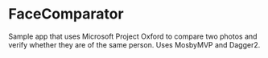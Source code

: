 # FaceComparator
Sample app that uses Microsoft Project Oxford to compare two photos and verify whether they are of the same person.
Uses MosbyMVP and Dagger2.
